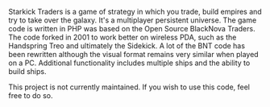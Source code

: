 Starkick Traders is a game of strategy in which you trade, build empires and try to take over the galaxy. It's a multiplayer persistent universe.
The game code is written in PHP was based on the Open Source BlackNova Traders. The code forked in 2001 to work better on wireless PDA, such as the Handspring Treo and ultimately the Sidekick. A lot of the BNT code has been rewritten although the visual format remains very similar when played on a PC.
Additional functionality includes multiple ships and the ability to build ships.

This project is not currently maintained. If you wish to use this code, feel free to do so.